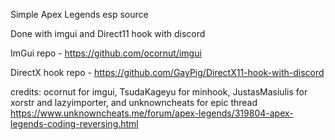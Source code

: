 Simple Apex Legends esp source


Done with imgui and Direct11 hook with discord

ImGui repo - https://github.com/ocornut/imgui

DirectX hook repo - https://github.com/GayPig/DirectX11-hook-with-discord

credits: ocornut for imgui, TsudaKageyu for minhook, JustasMasiulis for xorstr and lazyimporter, and unknowncheats for epic thread https://www.unknowncheats.me/forum/apex-legends/319804-apex-legends-coding-reversing.html 

